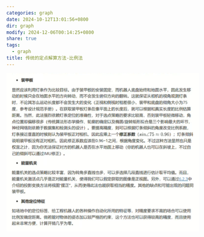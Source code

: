 ```yaml
---
categories: graph
date: 2024-10-12T13:01:56+0800
dir: graph
modify: 2024-12-06T00:14:25+0800
share: true
tags:
  - graph
title: 传统的定点解算方法-比例法
---
```


![Pasted image 20241008201201.png](../assets/images/Pasted%20image%2020241008201201.png)
